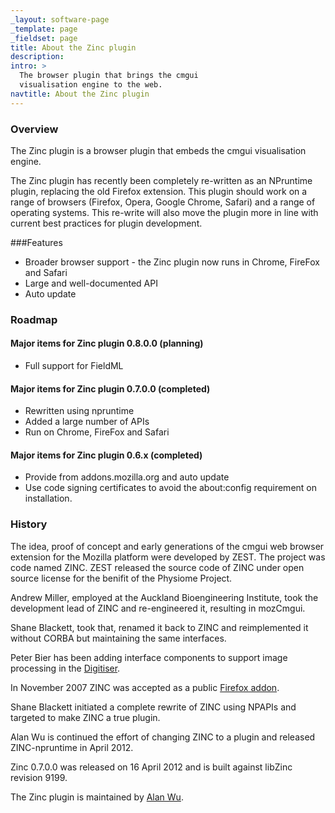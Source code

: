 ```yaml
---
_layout: software-page
_template: page
_fieldset: page
title: About the Zinc plugin
description:
intro: >
  The browser plugin that brings the cmgui
  visualisation engine to the web.
navtitle: About the Zinc plugin
---
```

### Overview

The Zinc plugin is a browser plugin that embeds the cmgui visualisation engine.

The Zinc plugin has recently been completely re-written as an NPruntime plugin, replacing the old Firefox extension. This plugin should work on a range of browsers (Firefox, Opera, Google Chrome, Safari) and a range of operating systems. This re-write will also move the plugin more in line with current best practices for plugin development.

###Features
<ul class="check dotted"><li>Broader browser support - the Zinc plugin now runs in Chrome, FireFox and Safari</li><li>Large and well-documented API</li><li>Auto update</li></ul>

### Roadmap

#### Major items for Zinc plugin 0.8.0.0 (planning)

- Full support for FieldML

#### Major items for Zinc plugin 0.7.0.0 (completed)

- Rewritten using npruntime
- Added a large number of APIs
- Run on Chrome, FireFox and Safari

#### Major items for Zinc plugin 0.6.x (completed)

- Provide from addons.mozilla.org and auto update
- Use code signing certificates to avoid the about:config requirement on installation.

### History

The idea, proof of concept and early generations of the cmgui web browser extension for the Mozilla platform were developed by ZEST. The project was code named ZINC. ZEST released the source code of ZINC under open source license for the benifit of the Physiome Project.

Andrew Miller, employed at the Auckland Bioengineering Institute, took the development lead of ZINC and re-engineered it, resulting in mozCmgui.

Shane Blackett, took that, renamed it back to ZINC and reimplemented it without CORBA but maintaining the same interfaces.

Peter Bier has been adding interface components to support image processing in the [Digitiser](http://cmiss.bioeng.auckland.ac.nz/development/examples/a/digitise).

In November 2007 ZINC was accepted as a public [Firefox addon](https://addons.mozilla.org/en-US/firefox/addon/zinc/).

Shane Blackett initiated a complete rewrite of ZINC using NPAPIs and targeted to make ZINC a true plugin.

Alan Wu is continued the effort of changing ZINC to a plugin and released ZINC-npruntime in April 2012.

Zinc 0.7.0.0 was released on 16 April 2012 and is built against libZinc revision 9199.

The Zinc plugin is maintained by [Alan Wu](http://www.abi.auckland.ac.nz/uoa/alan-wu).